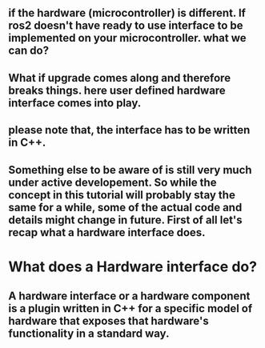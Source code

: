 ## if the hardware (microcontroller) is different. If ros2 doesn't have ready to use interface to be implemented on your microcontroller. what we can do? 
## What if upgrade comes along and therefore breaks things. here user defined hardware interface comes into play.
## 
## please note that, the interface has to be written in C++. 
## Something else to be aware of is still very much under active developement. So while the concept in this tutorial will probably stay the same for a while, some of the actual code and details might change in future. First of all let's recap what a hardware interface does. 

# What does a Hardware interface do?
## A hardware interface or a hardware component is a plugin written in C++ for a specific model of hardware that exposes that hardware's functionality in a standard way. 
